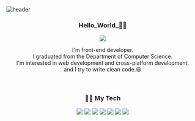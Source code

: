 ![header](https://capsule-render.vercel.app/api?type=wave&color=D6C1E3&height=200&section=header&animation=fadeIn&fontSize=70&fontColor=ffffff)

<h3 align='center'>Hello_World_🙋‍♀️</h3>
<p align='center'>
  <a href="https://www.notion.so/woinnnnng/About-Me-ca97e34d2dbc42e68a3b7eaa4d1160cd">
<img src="https://img.shields.io/badge/ABOUT ME(click!)-FFE5E5?style=for-the-badge"/>
  </a>
<p align='center'>
  I'm front-end developer.
  </br>
  I graduated from the Department of Computer Science.
  </br>
I'm interested in web development and cross-platform development,</br> and I try to write clean code.😆
 <br/>
 <br/>
 <br/>

<h3 align='center'>👩‍💻 My Tech</h3>
<p align='center'>
<img src="https://img.shields.io/badge/JavaScript-F7DF1E?style=flat&logo=JavaScript&logoColor=000000"/>
<img src="https://img.shields.io/badge/TypeScript-3178C6?style=flat&logo=TypeScript&logoColor=ffffff"/>
<img src="https://img.shields.io/badge/React.js-61DAFB?style=flat&logo=React&logoColor=000000"/>
<img src="https://img.shields.io/badge/HTML5-E34F26?style=flat&logo=HTML5&logoColor=ffffff"/>
<img src="https://img.shields.io/badge/CSS3-1572B6?style=flat&logo=CSS3&logoColor=ffffff"/>
<img src="https://img.shields.io/badge/Flutter-02569B?style=flat&logo=Flutter&logoColor=ffffff"/>
<img src="https://img.shields.io/badge/Python-3776AB?style=flat&logo=Python&logoColor=ffffff"/>

<br/>
<br/>
<br/>
<!-- <h3 align='center'> 😼 My Github</h3>
<div align='center'>
  
  [![Top Langs](https://github-readme-stats.vercel.app/api/top-langs/?username=anuraghazra&hide=GLSL,Rust,Go&layout=compact)](https://github.com/anuraghazra/github-readme-stats)
  
![woonee's GitHub stats](https://github-readme-stats.vercel.app/api?username=wooneeS2&show_icons=true&theme=buefy&hide=stars,contribs&include_all_commits=true)

</div> -->
